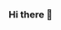 ### Hi there 👋

<!--
**TamilBots/TamilBots** is a ✨ _special_ ✨ repository because its `README.md` (this file) appears on your GitHub profile.

Here are some ideas to get you started:

- 🔭 Powered by : @TamilBots,
- 🌱 I’m currently learning Telegram Bots,
- 👯 I’m looking to collaborate on Open Sources,
- 🤔 I’m looking for help with Contributers to my Projects,
- 💬 Ask me about Telegram Doubts,
- 📫 How to reach me: T.me/TamilSupport
- 😄 Pronouns: @TamilBots
- ⚡ Fun fact: We Are A Professional Devolopers 😜
-->
